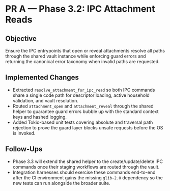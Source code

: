 # PR A — Phase 3.2: IPC Attachment Reads

## Objective

Ensure the IPC entrypoints that open or reveal attachments resolve all paths
through the shared vault instance while enforcing guard errors and returning the
canonical error taxonomy when invalid paths are requested.

## Implemented Changes

- Extracted `resolve_attachment_for_ipc_read` so both IPC commands share a
  single code path for descriptor loading, active household validation, and
  vault resolution.
- Routed `attachment_open` and `attachment_reveal` through the shared helper to
  guarantee guard errors bubble up with the standard context keys and hashed
  logging.
- Added Tokio-based unit tests covering absolute and traversal path rejection to
  prove the guard layer blocks unsafe requests before the OS is invoked.

## Follow-Ups

- Phase 3.3 will extend the shared helper to the create/update/delete IPC
  commands once their staging workflows are routed through the vault.
- Integration harnesses should exercise these commands end-to-end after the CI
  environment gains the missing `glib-2.0` dependency so the new tests can run
  alongside the broader suite.
